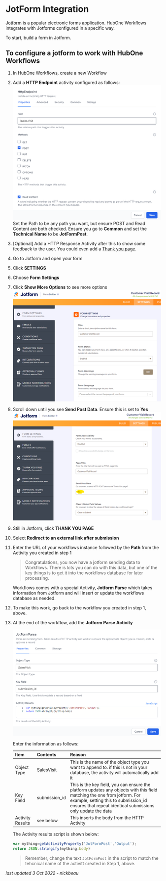 # JotForm Integration

[Jotform](https://jotform.com) is a popular electronic forms application. HubOne Workflows integrates with Jotforms configured in a specific way.

To start, build a form in Jotform.

## To configure a jotform to work with HubOne Workflows

1. In HubOne Workflows, create a new Workflow
2. Add a **HTTP Endpoint** activity configured as follows:
   ![Http Activity](2022-10-03-13-10-38.png)
   Set the Path to be any path you want, but ensure POST and Read Content are both checked. Ensure you go to **Common** and set the **Technical Name** to be **JotFormPost**.
3. [Optional] Add a HTTP Response Activity after this to show some feedback to the user. You could even add a [Thank you page](thank-you-page.md).
4. Go to Jotform and open your form
5. Click **SETTINGS**
6. Choose **Form Settings**
7. Click **Show More Options** to see more options
   ![Jotform Form Settings](2022-10-03-13-12-53.png)
8. Scroll down until you see **Send Post Data**. Ensure this is set to **Yes**
   ![Send Post Data](2022-10-03-13-14-09.png)
9. Still in Jotform, click **THANK YOU PAGE**
10. Select **Redirect to an external link after submission**
11. Enter the URL of your workflows instance followed by the **Path** from the Activity you created in step 1

    > Congratulations, you now have a jotform sending data to Workflows. There is lots you can do with this data, but one of the key things is to get it into the workflows database for later processing.

    Workflows comes with a special Activity, **Jotform Parse** which takes information from Jotform and will insert or update the workflows database as needed.

12. To make this work, go back to the workflow you created in step 1, above.
13. At the end of the workflow, add the **Jotform Parse Activity**

    ![JotFormParseActivity](2022-10-03-13-17-50.png)

    Enter the information as follows:

    | Item | Contents | Reason |
    | --- | --- |--- |
    | Object Type | SalesVisit | This is the name of the object type you want to append to. if this is not in your database, the activity will automatically add it |
    | Key Field | submission_id | This is the key field, you can ensure the platform updates any objects with this field matching the one from jotform. For example, setting this to submission_id ensures that repeat identical submissions only update the data |
    | Activity Results | see below | This inserts the body from the HTTP Activity |

    The Activity results script is shown below:

    ```js
    var mything=getActivityProperty('JotFormPost','Output');
    return JSON.stringify(mything.body)
    ```

    > Remember, change the text ```JotFormPost``` in the script to match the tehcnical name of the activitt created in Step 1, above.

_last updated 3 Oct 2022 - nickbeau_
